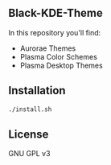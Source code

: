 ## Black-KDE-Theme

In this repository you'll find:

- Aurorae Themes
- Plasma Color Schemes
- Plasma Desktop Themes

## Installation

```sh
./install.sh
```

## License

GNU GPL v3
